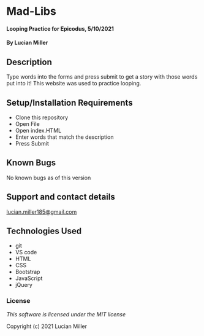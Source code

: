 # Mad-Libs

#### Looping Practice for Epicodus, 5/10/2021

#### By Lucian Miller

## Description

Type words into the forms and press submit to get a story with those words put into it! This website was used to practice looping.

## Setup/Installation Requirements

* Clone this repository
* Open File
* Open index.HTML
* Enter words that match the description
* Press Submit

## Known Bugs

No known bugs as of this version

## Support and contact details

lucian.miller185@gmail.com

## Technologies Used

* git
* VS code
* HTML
* CSS
* Bootstrap
* JavaScript
* jQuery

### License

*This software is licensed under the MIT license*

Copyright (c) 2021 Lucian Miller
